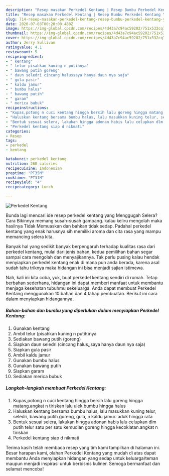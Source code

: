 ```yaml
---
description: "Resep masakan Perkedel Kentang | Resep Bumbu Perkedel Kentang Yang Sempurna"
title: "Resep masakan Perkedel Kentang | Resep Bumbu Perkedel Kentang Yang Sempurna"
slug: 714-resep-masakan-perkedel-kentang-resep-bumbu-perkedel-kentang-yang-sempurna
date: 2020-07-03T00:20:00.488Z
image: https://img-global.cpcdn.com/recipes/4d43a7c94ac59202/751x532cq70/perkedel-kentang-foto-resep-utama.jpg
thumbnail: https://img-global.cpcdn.com/recipes/4d43a7c94ac59202/751x532cq70/perkedel-kentang-foto-resep-utama.jpg
cover: https://img-global.cpcdn.com/recipes/4d43a7c94ac59202/751x532cq70/perkedel-kentang-foto-resep-utama.jpg
author: Jerry Sullivan
ratingvalue: 4.1
reviewcount: 5
recipeingredient:
- " kentang"
- " telur pisahkan kuning n putihnya"
- " bawang putih goreng"
- " daun seledri cincang halussaya hanya daun nya saja"
- " gula pasir"
- " kaldu jamur"
- " bumbu halus"
- " bawang putih"
- " garam"
- " merica bubuk"
recipeinstructions:
- "Kupas,potong n cuci kentang hingga bersih lalu goreng hingga matang.angkat n tiriskan lalu ulek bumbu hingga halus"
- "Haluskan kentang bersama bumbu halus, lalu masukkan kuning telur, seledri, bawang putih goreng, gula, n kaldu jamur. aduk hingga rata"
- "Bentuk sesuai selera, lakukan hingga adonan habis lalu celupkan dlm putih telur satu per satu kemudian goreng hingga kecoklatan.angkat n tiriskan"
- "Perkedel kentang siap d nikmati"
categories:
- Resep
tags:
- perkedel
- kentang

katakunci: perkedel kentang 
nutrition: 268 calories
recipecuisine: Indonesian
preptime: "PT35M"
cooktime: "PT31M"
recipeyield: "4"
recipecategory: Lunch

---
```



![Perkedel Kentang](https://img-global.cpcdn.com/recipes/4d43a7c94ac59202/751x532cq70/perkedel-kentang-foto-resep-utama.jpg)

Bunda lagi mencari ide resep perkedel kentang yang Menggugah Selera? Cara Bikinnya memang susah-susah gampang. kalau keliru mengolah maka hasilnya Tidak Memuaskan dan bahkan tidak sedap. Padahal perkedel kentang yang enak harusnya sih memiliki aroma dan cita rasa yang mampu memancing selera kita.



Banyak hal yang sedikit banyak berpengaruh terhadap kualitas rasa dari perkedel kentang, mulai dari jenis bahan, kedua pemilihan bahan segar sampai cara mengolah dan menyajikannya. Tak perlu pusing kalau hendak menyiapkan perkedel kentang enak di mana pun anda berada, karena asal sudah tahu triknya maka hidangan ini bisa menjadi sajian istimewa.


Nah, kali ini kita coba, yuk, buat perkedel kentang sendiri di rumah. Tetap berbahan sederhana, hidangan ini dapat memberi manfaat untuk membantu menjaga kesehatan tubuhmu sekeluarga. Anda dapat membuat Perkedel Kentang menggunakan 10 bahan dan 4 tahap pembuatan. Berikut ini cara dalam menyiapkan hidangannya.

<!--inarticleads1-->

##### Bahan-bahan dan bumbu yang diperlukan dalam menyiapkan Perkedel Kentang:

1. Gunakan  kentang
1. Ambil  telur (pisahkan kuning n putih)nya
1. Sediakan  bawang putih (goreng)
1. Siapkan  daun seledri (cincang halus,,saya hanya daun nya saja)
1. Siapkan  gula pasir
1. Ambil  kaldu jamur
1. Gunakan  bumbu halus
1. Gunakan  bawang putih
1. Siapkan  garam
1. Sediakan  merica bubuk




<!--inarticleads2-->

##### Langkah-langkah membuat Perkedel Kentang:

1. Kupas,potong n cuci kentang hingga bersih lalu goreng hingga matang.angkat n tiriskan lalu ulek bumbu hingga halus
1. Haluskan kentang bersama bumbu halus, lalu masukkan kuning telur, seledri, bawang putih goreng, gula, n kaldu jamur. aduk hingga rata
1. Bentuk sesuai selera, lakukan hingga adonan habis lalu celupkan dlm putih telur satu per satu kemudian goreng hingga kecoklatan.angkat n tiriskan
1. Perkedel kentang siap d nikmati




Terima kasih telah membaca resep yang tim kami tampilkan di halaman ini. Besar harapan kami, olahan Perkedel Kentang yang mudah di atas dapat membantu Anda menyiapkan hidangan yang sedap untuk keluarga/teman maupun menjadi inspirasi untuk berbisnis kuliner. Semoga bermanfaat dan selamat mencoba!
